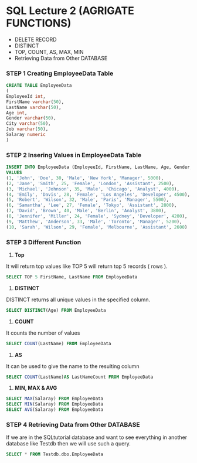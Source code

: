 # SQL Lecture 2 (AGRIGATE FUNCTIONS)

- DELETE RECORD
- DISTINCT
- TOP, COUNT, AS, MAX, MIN
- Retrieving Data from Other DATABASE

### STEP 1 Creating EmployeeData Table

```sql
CREATE TABLE EmployeeData 
(
EmployeeId int, 
FirstName varchar(50),
LastName varchar(50),
Age int,
Gender varchar(50),
City varchar(50),
Job varchar(50),
Salaray numeric
)
```

### STEP 2 Insering Values in EmployeeData Table

```sql
INSERT INTO EmployeeData (EmployeeId, FirstName, LastName, Age, Gender, City, Job, Salaray)
VALUES 
(1, 'John', 'Doe', 30, 'Male', 'New York', 'Manager', 5000),
(2, 'Jane', 'Smith', 25, 'Female', 'London', 'Assistant', 2500),
(3, 'Michael', 'Johnson', 35, 'Male', 'Chicago', 'Analyst', 4000),
(4, 'Emily', 'Davis', 28, 'Female', 'Los Angeles', 'Developer', 4500),
(5, 'Robert', 'Wilson', 32, 'Male', 'Paris', 'Manager', 5500),
(6, 'Samantha', 'Lee', 27, 'Female', 'Tokyo', 'Assistant', 2800),
(7, 'David', 'Brown', 40, 'Male', 'Berlin', 'Analyst', 3800),
(8, 'Jennifer', 'Miller', 24, 'Female', 'Sydney', 'Developer', 4200),
(9, 'Matthew', 'Anderson', 33, 'Male', 'Toronto', 'Manager', 5200),
(10, 'Sarah', 'Wilson', 29, 'Female', 'Melbourne', 'Assistant', 2600)
```

### STEP 3 Different Function

1. **Top**

It will return top values like TOP 5 will return top 5 records ( rows ).

```sql
SELECT TOP 5 FirstName, LastName FROM EmployeeData
```

1. **DISTINCT** 

DISTINCT returns all unique values in the specified column.

```sql
SELECT DISTINCT(Age) FROM EmployeeData
```

1. **COUNT**

It counts the number of values

```sql
SELECT COUNT(LastName) FROM EmployeeData
```

1. **AS**

It can be used to give the name to the resulting column

```sql
SELECT COUNT(LastName)AS LastNameCount FROM EmployeeData
```

1. **MIN, MAX & AVG**

```sql
SELECT MAX(Salaray) FROM EmployeeData
SELECT MIN(Salaray) FROM EmployeeData
SELECT AVG(Salaray) FROM EmployeeData
```

### **STEP 4 Retrieving Data from Other DATABASE**

If we are in the SQLtutorial database and want to see everything in another database like Testdb then we will use such a query.

```sql
SELECT * FROM Testdb.dbo.EmployeeData
```
